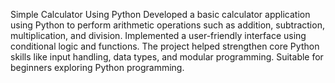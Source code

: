 Simple Calculator Using Python
Developed a basic calculator application using Python to perform arithmetic operations such as addition, subtraction, multiplication, and division. Implemented a user-friendly interface using conditional logic and functions. The project helped strengthen core Python skills like input handling, data types, and modular programming. Suitable for beginners exploring Python programming.

